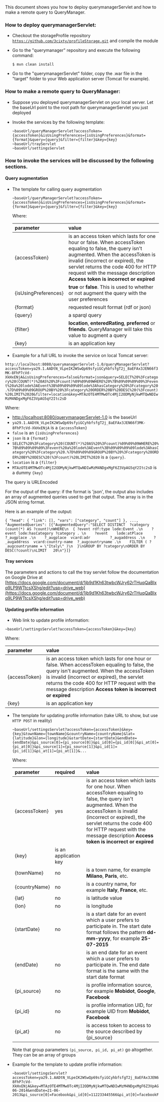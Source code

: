 This document shows you how to deploy querymanagerServlet and how to make a remote query to QueryManager.

### How to deploy querymanagerServlet:

- Checkout the storageProfile repository <code>https://github.com/3cixty/profileStorage.git</code> and compile the module

- Go to the "querymanager" repository and execute the following command:
  ```
  $ mvn clean install
  ```

- Go to the "querymanagerServlet" folder, copy the .war file in the "target" folder to your Web application server (Tomcat for example).
  

### How to make a remote query to QueryManager:

- Suppose you deployed querymanagerServlet on your local server. Let the baseUrl point to the root path for querymanagerServlet you just deployed

- Invoke the services by the following template:

  ```
  ~baseUrl/queryManagerServlet?accessToken={accessToken}&isUsingPreferences={isUsingPreferences}&format={format}&query={query}&filter={filter}&key={key}
  ~baseUrl/trayServlet
  ~baseUrl/settingsServlet
  ```

###  How to invoke the services will be discussed by the following sections.
  
####  Query augmentation

- The template for calling query augmentation
  ```
  ~baseUrl/queryManagerServlet?accessToken={accessToken}&isUsingPreferences={isUsingPreferences}&format={format}&query={query}&filter={filter}&key={key}
  ```

  Where:
  
  |parameter|value|
  |:---------|:-----|
  |{accessToken}|is an access token which lasts for one hour or false. When accessToken equaling to false, the query isn't augmented. When the accessToken is invalid (incorrect or expired), the servlet returns the code 400 for HTTP request with the message description **Access token is incorrect or expired** |
  |{isUsingPreferences}|**true** or **false**. This is used to whether or not augment the query with the user preferences|
  |{format}|requested result format (rdf or json)|
  |{query}|a sparql query|
  |{filter}|**location**, **enteredRating**, **preferred** or **friends**. QueryManager will take this value to augment a query|
  |{key}|is an application key|
  
- Example for a full URL to invoke the service on local Tomcat server:

`http://localhost:8080/querymanagerServlet-1.0/queryManagerServlet?accessToken=ya29.1.AADtN_VLpeIK2WSwQp69sfyiGCyhbfsfgT2j_8aEFAx3JEN66f3MK-8FhP7cVd-XkHxENjA&isUsingPreferences=false&format=json&query=SELECT%20%3Fcategory%20(COUNT(*)%20AS%20%3Fcount)%09%09%09WHERE%20%7B%09%09%09%09%3Fevent%20a%20lode%3AEvent%3B%09%09%09%09lode%3AhasCategory%20%3Fcategory%20.%7D%09%09%09GROUP%20BY%20%3Fcategory%20ORDER%20BY%20DESC%20(%3Fcount)%20LIMIT%2020&filter=location&key=MTAzOTE4MTMwOTc4MjI2ODMyNjkwMTQwNDIwMzM4NDgxMgF6Z3VpAG5qY2Itc2sD
`
 
  Where:
  - [http://localhost:8080/querymanagerServlet-1.0](http://localhost:8080/querymanagerServlet-1.0) is the baseUrl
  - `ya29.1.AADtN_VLpeIK2WSwQp69sfyiGCyhbfsfgT2j_8aEFAx3JEN66f3MK-8FhP7cVd-XkHxENjA` is a `{accessToken}`
  - `false` is an `{isUsingPreferences}`
  - `json` is a `{format}`
  - `SELECT%20%3Fcategory%20(COUNT(*)%20AS%20%3Fcount)%09%09%09WHERE%20%7B%09%09%09%09%3Fevent%20a%20lode%3AEvent%3B%09%09%09%09lode%3AhasCategory%20%3Fcategory%20.%7D%09%09%09GROUP%20BY%20%3Fcategory%20ORDER%20BY%20DESC%20(%3Fcount)%20LIMIT%2020` is a `{query}`.
  - `location` is a `{filter}`
  - `MTAzOTE4MTMwOTc4MjI2ODMyNjkwMTQwNDIwMzM4NDgxMgF6Z3VpAG5qY2Itc2sD` is a dummy `{key}`
  
  The query is URLEncoded
 
  For the output of the query: if the format is 'json', the output also includes an array of augmented queries used to get that output. The array is in the JSON string format.

  Here is an example of the output:
  
  ```
  { "head": { "link": [], "vars": ["category", "count"] }, ..., "AugmentedQueries": [{"AugmentedQuery":"SELECT DISTINCT  ?category (count(*) AS ?count)\nWHERE\n  { ?event rdf:type lode:Event .\n    ?event lode:hasCategory ?category . \n    ?event    lode:atPlace        ?_augplace .\n    ?_augplace  vcard:adr         ?_augaddress .\n    ?_augaddress  vcard:country-name  ?_augcountryname .\n    FILTER ( ?_augcountryname = \"Italy\" )\n  }\nGROUP BY ?category\nORDER BY DESC(?count)\nLIMIT   20\n"}]}
  ```
 
#### Tray services


  
  The parameters and actions to call the tray servlet follow the documentation on Google Drive at [https://docs.google.com/document/d/1jb9d1Kh63twbcWJry62rTHuqQaBIxq9LP9WTtcsXShg/edit?usp=drive_web](https://docs.google.com/document/d/1jb9d1Kh63twbcWJry62rTHuqQaBIxq9LP9WTtcsXShg/edit?usp=drive_web)

  
####  Updating profile information

-  Web link to update profile information:
  ```
  ~baseUrl/settingsServlet?accessToken={accessToken}&key={key}
  ```
  Where:
  
  |parameter|value|
  |:---------|:-----|
  |{accessToken}|is an access token which lasts for one hour or false. When accessToken equaling to false, the query isn't augmented. When the accessToken is invalid (incorrect or expired), the servlet returns the code 400 for HTTP request with the message description **Access token is incorrect or expired** |
  |{key}|is an application key|

- The template for updating profile information (take URL to show, but use `HTTP POST` in reality)
  ```
  ~baseUrl/settingsServlet?accessToken={accessToken}&key={key}&townName={townName}&countryName={countryName}&lat={latitude}&lon={longitude}&startDate={startDate}&endDate={endDate}&pi_source[0]={pi_source[0]}&pi_id[0]={pi_id[0]}&pi_at[0]={pi_at[0]}&pi_source[1]={pi_source[1]}&pi_id[1]={pi_id[1]}&pi_at[1]={pi_at[1]}&...
  ```

  Where:
  
  |parameter|required|value|
  |:---------|:-----|:-----|
  |{accessToken}| yes| is an access token which lasts for one hour. When accessToken equaling to false, the query isn't augmented. When the accessToken is invalid (incorrect or expired), the servlet returns the code 400 for HTTP request with the message description **Access token is incorrect or expired** |
  |{key}|is an application key|
  |{townName}| no| is a town name, for example **Milano**, **Paris**, etc.|
  |{countryName}| no| is a country name, for example **Italy**, **France**, etc.|
  |{lat}| no| is latitude value|
  |{lon}| no|is longitude|
  |{startDate}| no| is a start date for an event which a user prefers to participate in. The start date format follows the pattern **dd-mm-yyyy**, for example **25-07-2015**|
  |{endDate}| no| is an end date for an event which a user prefers to participate in. The end date format is the same with the start date format|
  |{pi_source}| no| is profile information source, for example **Mobidot**, **Google**, **Facebook**|
  |{pi_id}| no| is profile information UID, for example UID from **Mobidot**, **Facebook**|
  |{pi_at}| no| is access token to access to the source described by {pi_source}|
  
  Note that group parameters `(pi_source, pi_id, pi_at)` go altogether. They can be an array of groups 

- Example for the template to update profile information:
  ```
  ~baseUrl/settingsServlet?accessToken=ya29.1.AADtN_VLpeIK2WSwQp69sfyiGCyhbfsfgT2j_8aEFAx3JEN66f3MK-8FhP7cVd-XkHxENjA&key=MTAzOTE4MTMwOTc4MjI2ODMyNjkwMTQwNDIwMzM4NDgxMgF6Z3VpAG5qY2Itc2sD&townName=Milano&countryName=Italy&lat=2.12345&lon=46.1234&startDate=18-06-2014&endDate=21-06-2013&pi_source[0]=Facebook&pi_id[0]=112233445566&pi_at[0]=facebookFakeAccessToken&pi_source[1]=Mobidot&pi_id[1]=nguyen&pi_at[1]=fakeMobidotAccessToken
  ```
